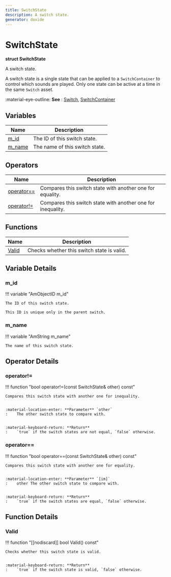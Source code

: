 ```yaml
---
title: SwitchState
description: A switch state.
generator: doxide
---
```



# SwitchState

**struct  SwitchState**


A switch state.

A switch state is a single state that can be applied to a `SwitchContainer` to control which sounds are played.
Only one state can be active at a time in the same `Switch` asset.


:material-eye-outline: **See**
:    [Switch](../../assets/Switch/index.md), [SwitchContainer](../../assets/SwitchContainer/index.md)


    


## Variables

| Name | Description |
| ---- | ----------- |
| [m_id](#m_id) | The ID of this switch state. |
| [m_name](#m_name) | The name of this switch state.  |

## Operators

| Name | Description |
| ---- | ----------- |
| [operator==](#operator_u003d_u003d) | Compares this switch state with another one for equality. |
| [operator!=](#operator_u0021_u003d) | Compares this switch state with another one for inequality. |

## Functions

| Name | Description |
| ---- | ----------- |
| [Valid](#Valid) | Checks whether this switch state is valid. |

## Variable Details

### m_id<a name="m_id"></a>

!!! variable "AmObjectID m_id"

    
    The ID of this switch state.
    
    This ID is unique only in the parent switch.
            
    

### m_name<a name="m_name"></a>

!!! variable "AmString m_name"

    
    The name of this switch state.
             
    
    
    

## Operator Details

### operator!=<a name="operator_u0021_u003d"></a>

!!! function "bool operator!=(const SwitchState&amp; other) const"

    
    Compares this switch state with another one for inequality.
    
    
    :material-location-enter: **Parameter** `other`
    :    The other switch state to compare with.
    
    
    :material-keyboard-return: **Return**
    :    `true` if the switch states are not equal, `false` otherwise.
            
    

### operator==<a name="operator_u003d_u003d"></a>

!!! function "bool operator==(const SwitchState&amp; other) const"

    
    Compares this switch state with another one for equality.
    
    
    :material-location-enter: **Parameter** `[im]`
    :    other The other switch state to compare with.
    
    
    :material-keyboard-return: **Return**
    :    `true` if the switch states are equal, `false` otherwise.
            
    

## Function Details

### Valid<a name="Valid"></a>
!!! function "[[nodiscard]] bool Valid() const"

    
    Checks whether this switch state is valid.
    
    
    :material-keyboard-return: **Return**
    :    `true` if the switch state is valid, `false` otherwise.
            
    

